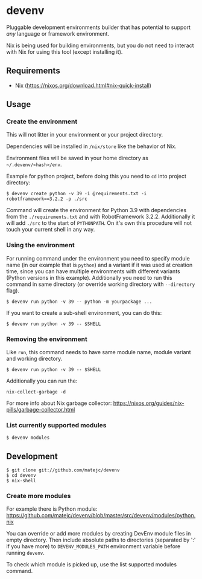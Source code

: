 # devenv

Pluggable development environments builder that has potential to support *any* language or framework environment.

Nix is being used for building environments, but you do not need to interact with Nix for using this tool (except installing it).


## Requirements

- Nix (https://nixos.org/download.html#nix-quick-install)


## Usage

### Create the environment

This will not litter in your environment or your project directory.

Dependencies will be installed in `/nix/store` like the behavior of Nix.

Environment files will be saved in your home directory as `~/.devenv/<hash>/env`.

Example for python project, before doing this you need to `cd` into project directory:

```shell
$ devenv create python -v 39 -i @requirements.txt -i robotframework==3.2.2 -p ./src
```

Command will create the environment for Python 3.9 with dependencies from
the `./requirements.txt` and with RobotFramework 3.2.2. Additionally it will add
`./src` to the start of `PYTHONPATH`.
On it's own this procedure will not touch your current shell in any way.


### Using the environment

For running command under the environment you need to specify module name (in our example that is `python`)
and a variant if it was used at creation time, since you can have multiple environments
with different variants (Python versions in this example). Additionally you need
to run this command in same directory (or override working directory with `--directory` flag).

```shell
$ devenv run python -v 39 -- python -m yourpackage ...
```

If you want to create a sub-shell environment, you can do this:

```shell
$ devenv run python -v 39 -- $SHELL
```


### Removing the environment

Like `run`, this command needs to have same module name, module variant and working directory.

```shell
$ devenv run python -v 39 -- $SHELL
```

Additionally you can run the:

```shell
nix-collect-garbage -d
```

For more info about Nix garbage collector: https://nixos.org/guides/nix-pills/garbage-collector.html


### List currently supported modules

```shell
$ devenv modules
```


## Development

```shell
$ git clone git://github.com/matejc/devenv
$ cd devenv
$ nix-shell
```

### Create more modules

For example there is Python module:
https://github.com/matejc/devenv/blob/master/src/devenv/modules/python.nix

You can override or add more modules by creating DevEnv module files in empty directory.
Then include absolute paths to directories (separated by ':' if you have more)
to `DEVENV_MODULES_PATH` environment variable before running `devenv`.

To check which module is picked up, use the list supported modules command.
